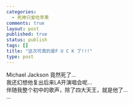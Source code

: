 ```yaml
--- 
categories: 
  - 死神只爱吃苹果
comments: true
layout: post
published: true
status: publish
tags: []
title: "这次可真的是F U C K 了!!!"
type: post
---
```

<div id="msgcns!5F971C000415D85F!890" class="bvMsg">Michael Jackson 竟然死了...<div>我还幻想他复出后来LA开演唱会呢...</div>
<div>伴随我整个初中的歌声，除了四大天王，就是他了...</div>
<div>...</div>
</div>

